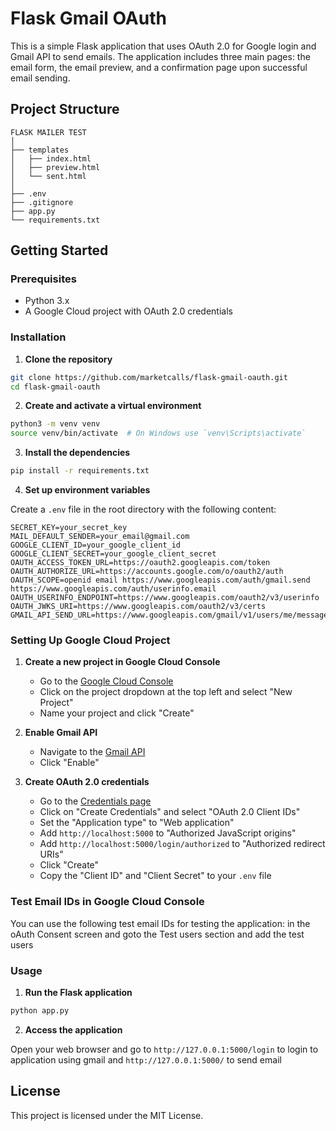 
# Flask Gmail OAuth 

This is a simple Flask application that uses OAuth 2.0 for Google login and Gmail API to send emails. The application includes three main pages: the email form, the email preview, and a confirmation page upon successful email sending.

## Project Structure

```
FLASK MAILER TEST
│
├── templates
│   ├── index.html
│   ├── preview.html
│   └── sent.html
│
├── .env
├── .gitignore
├── app.py
└── requirements.txt
```

## Getting Started

### Prerequisites

- Python 3.x
- A Google Cloud project with OAuth 2.0 credentials

### Installation

1. **Clone the repository**

```bash
git clone https://github.com/marketcalls/flask-gmail-oauth.git
cd flask-gmail-oauth
```

2. **Create and activate a virtual environment**

```bash
python3 -m venv venv
source venv/bin/activate  # On Windows use `venv\Scripts\activate`
```

3. **Install the dependencies**

```bash
pip install -r requirements.txt
```

4. **Set up environment variables**

Create a `.env` file in the root directory with the following content:

```plaintext
SECRET_KEY=your_secret_key
MAIL_DEFAULT_SENDER=your_email@gmail.com
GOOGLE_CLIENT_ID=your_google_client_id
GOOGLE_CLIENT_SECRET=your_google_client_secret
OAUTH_ACCESS_TOKEN_URL=https://oauth2.googleapis.com/token
OAUTH_AUTHORIZE_URL=https://accounts.google.com/o/oauth2/auth
OAUTH_SCOPE=openid email https://www.googleapis.com/auth/gmail.send https://www.googleapis.com/auth/userinfo.email
OAUTH_USERINFO_ENDPOINT=https://www.googleapis.com/oauth2/v3/userinfo
OAUTH_JWKS_URI=https://www.googleapis.com/oauth2/v3/certs
GMAIL_API_SEND_URL=https://www.googleapis.com/gmail/v1/users/me/messages/send
```

### Setting Up Google Cloud Project

1. **Create a new project in Google Cloud Console**
   - Go to the [Google Cloud Console](https://console.cloud.google.com/)
   - Click on the project dropdown at the top left and select "New Project"
   - Name your project and click "Create"

2. **Enable Gmail API**
   - Navigate to the [Gmail API](https://console.cloud.google.com/apis/library/gmail.googleapis.com)
   - Click "Enable"

3. **Create OAuth 2.0 credentials**
   - Go to the [Credentials page](https://console.cloud.google.com/apis/credentials)
   - Click on "Create Credentials" and select "OAuth 2.0 Client IDs"
   - Set the "Application type" to "Web application"
   - Add `http://localhost:5000` to "Authorized JavaScript origins"
   - Add `http://localhost:5000/login/authorized` to "Authorized redirect URIs"
   - Click "Create"
   - Copy the "Client ID" and "Client Secret" to your `.env` file

### Test Email IDs in Google Cloud Console

You can use the following test email IDs for testing the application:
in the oAuth Consent screen and goto the Test users section and add
the test users 

### Usage

1. **Run the Flask application**

```bash
python app.py
```

2. **Access the application**

Open your web browser and go to `http://127.0.0.1:5000/login` to login to application using gmail
and `http://127.0.0.1:5000/` to send email



## License

This project is licensed under the MIT License.
